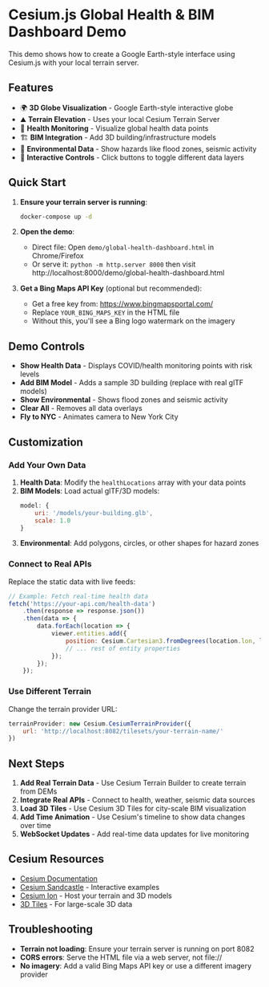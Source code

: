 # Cesium.js Global Health & BIM Dashboard Demo

This demo shows how to create a Google Earth-style interface using Cesium.js with your local terrain server.

## Features

- 🌍 **3D Globe Visualization** - Google Earth-style interactive globe
- ⛰️ **Terrain Elevation** - Uses your local Cesium Terrain Server
- 🏥 **Health Monitoring** - Visualize global health data points
- 🏗️ **BIM Integration** - Add 3D building/infrastructure models
- 🌊 **Environmental Data** - Show hazards like flood zones, seismic activity
- 🎯 **Interactive Controls** - Click buttons to toggle different data layers

## Quick Start

1. **Ensure your terrain server is running**:
   ```bash
   docker-compose up -d
   ```

2. **Open the demo**:
   - Direct file: Open `demo/global-health-dashboard.html` in Chrome/Firefox
   - Or serve it: `python -m http.server 8000` then visit http://localhost:8000/demo/global-health-dashboard.html

3. **Get a Bing Maps API Key** (optional but recommended):
   - Get a free key from: https://www.bingmapsportal.com/
   - Replace `YOUR_BING_MAPS_KEY` in the HTML file
   - Without this, you'll see a Bing logo watermark on the imagery

## Demo Controls

- **Show Health Data** - Displays COVID/health monitoring points with risk levels
- **Add BIM Model** - Adds a sample 3D building (replace with real glTF models)
- **Show Environmental** - Shows flood zones and seismic activity
- **Clear All** - Removes all data overlays
- **Fly to NYC** - Animates camera to New York City

## Customization

### Add Your Own Data

1. **Health Data**: Modify the `healthLocations` array with your data points
2. **BIM Models**: Load actual glTF/3D models:
   ```javascript
   model: {
       uri: '/models/your-building.glb',
       scale: 1.0
   }
   ```
3. **Environmental**: Add polygons, circles, or other shapes for hazard zones

### Connect to Real APIs

Replace the static data with live feeds:
```javascript
// Example: Fetch real-time health data
fetch('https://your-api.com/health-data')
    .then(response => response.json())
    .then(data => {
        data.forEach(location => {
            viewer.entities.add({
                position: Cesium.Cartesian3.fromDegrees(location.lon, location.lat),
                // ... rest of entity properties
            });
        });
    });
```

### Use Different Terrain

Change the terrain provider URL:
```javascript
terrainProvider: new Cesium.CesiumTerrainProvider({
    url: 'http://localhost:8082/tilesets/your-terrain-name/'
})
```

## Next Steps

1. **Add Real Terrain Data** - Use Cesium Terrain Builder to create terrain from DEMs
2. **Integrate Real APIs** - Connect to health, weather, seismic data sources
3. **Load 3D Tiles** - Use Cesium 3D Tiles for city-scale BIM visualization
4. **Add Time Animation** - Use Cesium's timeline to show data changes over time
5. **WebSocket Updates** - Add real-time data updates for live monitoring

## Cesium Resources

- [Cesium Documentation](https://cesium.com/docs/)
- [Cesium Sandcastle](https://sandcastle.cesium.com/) - Interactive examples
- [Cesium Ion](https://cesium.com/ion/) - Host your terrain and 3D models
- [3D Tiles](https://github.com/CesiumGS/3d-tiles) - For large-scale 3D data

## Troubleshooting

- **Terrain not loading**: Ensure your terrain server is running on port 8082
- **CORS errors**: Serve the HTML file via a web server, not file://
- **No imagery**: Add a valid Bing Maps API key or use a different imagery provider

